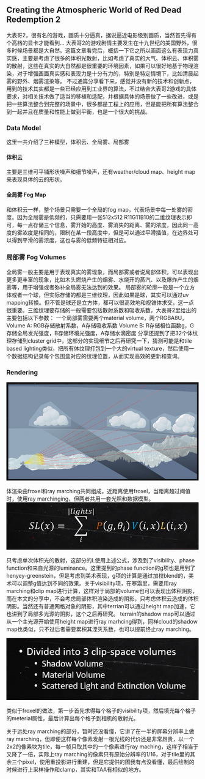 ## Creating the Atmospheric World of Red Dead Redemption 2
大表哥2，很有名的游戏，画质十分逼真，据说逼近电影级别画质，当然首先得有个高档的显卡才能看到...
大表哥2的游戏剧情主要发生在十九世纪的美国野外，很多时候场景都是大自然。这篇文章看完后，概括一下它之所以画面这么有表现力真实感，主要是考虑了很多的体积光散射，比如考虑了真实的大气、体积云、体积雾的散射，这些在真实的大自然都是很重要的环境因素，如果可以很好地基于物理渲染，对于增强画面真实感和表现力是十分有力的，特别是特定情境下，比如清晨起雾的野外、烟雾渲染等。
不过通篇分享看下来，感觉并没有新的技术和创新点，用到的技术其实都是一些已经应用到工业界的算法，不过结合大表哥2游戏的具体要求，对相关技术做了适当的移植和适配，并根据具体的场景做了一些改进，或是把一些算法整合到完整的场景中，很多都是工程上的应用，但是能把所有算法整合到一起并且在质量和性能上做到平衡，也是一个很大的挑战。

### Data Model
这里一共介绍了三种模型，体积云、全局雾、局部雾

#### 体积云
主要是三维可平铺形状噪声和细节噪声，还有weather/cloud map、height map来表现具体的云的形状。

#### 全局雾 Fog Map
和体积云一样，整个场景只需要一个全局的fog map，代表场景中每一处雾的密度。因为全局雾是低频的，只需要用一张512x512 R11G11B10的二维纹理表示即可，每一点存储三个信息，雾开始的高度、雾消失的距离、雾的浓度，因此同一高度的雾浓度是相同的，限制在某一段高度中，但是可以通过平滑插值，在边界处可以得到平滑的雾浓度，这也与雾的低频特征相对应。

### 局部雾 Fog Volumes
全局雾一般主要是用于表现真实的雾现象，而局部雾或者说局部体积，可以表现出更多更丰富的现象，比如木头燃烧产生的烟雾、水烧开的蒸汽、以及爆炸产生的烟雾等，用于增强或者弥补全局雾无法达到的效果。
局部雾的轮廓一般是一个立方体或者一个球，但实际存储的都是三维纹理，因此如果是球，其实可以通过uv mapping转换。但不管是球还是立方体，都可以很高效地和视锥体求交，这一点很重要。三维纹理要存储的一般需要包括散射系数和吸收系数，大表哥2里给出的主要包括以下参数：
一个局部雾需要两个material volume，两个RGBA8U，
Volume A: RGB存储散射系数，A存储吸收系数
Volume B: R存储相位函数g，G存储全局发光强度，B存储环境光强度，A存储水滴密度
分享还提到了把32个体纹理存储到cluster grid中，这部分的实现细节之后再研究一下，猜测可能是和tile based lighting类似，把所有体纹理打包到一个大的virtual texture，然后使用一个数据结构记录每个包围盒对应的纹理位置，从而实现高效的更新和查询。


### Rendering
![](rendering.png)

体渲染由froxel和ray marching共同组成，近距离使用froxel，当距离超过阈值时，使用ray marchinging，但两者共用一套光照和数据模型。
![](sl.png)

只考虑单次体积光的散射，这部分的L使用上述公式，涉及到了visibility、phase function和来自光源的luminance。这里提到的phase function的g项也是用到了henyey-greenstein，但是考虑到美术表现，g项的计算是通过加权blend的，美术可以调整g值达到不同的效果。关于visibility项，在寒霜里，需要用ray marching和clip map进行计算，这样对于局部的volume也可以表现出体积阴影，而在本文的分享中，不会考虑局部体积渲染造成的阴影，只考虑体积云造成的体积阴影。当然还有普通网格对象的阴影，其中terrian可以通过height map加速，它也讲到了局部多光源的阴影，这个之后再研究。
terrain的shadow map可以通过从一个主光源开始使用height map进行ray marhcing得到，同样cloud的shadow map也类似，只不过后者需要累积其湮灭系数，也可以提前终止ray marching。

![](froxel.png)

类似于froxel的做法，第一步首先求得每个格子的visibility项，然后填充每个格子的meterial属性，最后计算出每个格子到相机的散射光。


关于远处ray marching的部分，暂时还没看懂，它讲了在一半的屏幕分辨率上做ray marching，但即便这样每个像素发射一根光线的代价还是非常昂贵，以一个2x2的像素块为tile，每一帧只取其中的一个像素进行ray maching，这样子相当于又降了一倍，实际上ray marching的像素只有原始分辨率的1/16，对于tile里的其余三个pixel，使用重投影进行重建，但是它提供的图我有点没看懂，最后绘制的时候进行上采样操作和clamp，其实和TAA有相似的地方。



